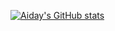 [![Aiday's GitHub stats](https://github-readme-stats.vercel.app/api?username=aiday-mar)](https://github.com/aiday-mar/github-readme-stats)
